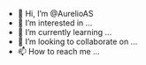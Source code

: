 - 👋 Hi, I’m @AurelioAS
- 👀 I’m interested in ...
- 🌱 I’m currently learning ...
- 💞️ I’m looking to collaborate on ...
- 📫 How to reach me ...

<!---
AurelioAS/AurelioAS is a ✨ special ✨ repository because its `README.md` (this file) appears on your GitHub profile.
You can click the Preview link to take a look at your changes.
--->
